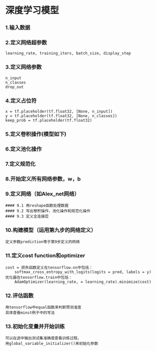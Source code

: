 # 深度学习模型

### 1.输入数据

### 2.定义网络超参数
`learning_rate, training_iters, batch_size, display_step`

### 3.定义网络参数
```
n_input
n_classes
drop_out
```

### 4.定义占位符
```
x = tf.placeholder(tf.float32, [None, n_input])
y = tf.placeholder(tf.float32, [None, n_classes])
keep_prob = tf.placeholder(tf.float32)
```

### 5.定义卷积操作(模型如下)

### 6.定义池化操作

### 7.定义规范化

### 8.开始定义所有网络参数，w，b

### 9.定义网络（如Alex_net网络）
	#### 9.1 用reshape函数处理数据
	#### 9.2 写出卷积操作，池化操作和规范化操作
	#### 9.3 定义全连接层

### 10.构建模型（运用第九步的网络定义）
	定义参数prediction等于第9步定义的网络

### 11.定义cost function和optimizer
	cost = 损失函数定义在tensorflow.nn中包括：
		softmax_cross_entropy_with_logits(logits = pred, labels = y)
	优化器在tensorflow.train中包括：
		AdamOptimizer(learning_rate, = learning_rate).minimize(cost)


### 12.评估函数
	用tensorflow中equal函数来判断预测准度
	具体查看minst例子中的写法

### 13.初始化变量并开始训练
	可以在途中输出测试集准确度查看训练过程。
	用global_variable_initializer()来初始化参数

